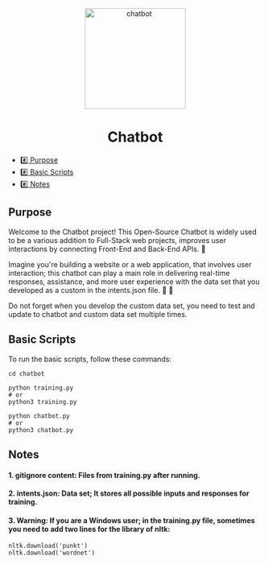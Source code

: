 <div align="center">
<img src="https://cdn-icons-png.flaticon.com/512/3649/3649460.png" width="200" height="200" alt="chatbot">
</div>

<h1 align="center">Chatbot</h1>

*  [:hash: Purpose](#hash-purpose)
*  [:hash: Basic Scripts](#hash-basic-scripts)
*  [:hash: Notes](#hash-notes)

<p align="justify">

## Purpose
Welcome to the Chatbot project! This Open-Source Chatbot is widely used to be a various addition to Full-Stack web projects, improves user interactions by connecting Front-End and Back-End APIs. 🔗

Imagine you're building a website or a web application, that involves user interaction; this chatbot can play a main role in delivering real-time responses, assistance, and more user experience with the data set that you developed as a custom in the intents.json file. 🤖 💬

Do not forget when you develop the custom data set, you need to test and update to chatbot and custom data set multiple times. 

## Basic Scripts
To run the basic scripts, follow these commands:

```
cd chatbot
```
```
python training.py
# or
python3 training.py
```
```
python chatbot.py
# or
python3 chatbot.py
```

## Notes

#### 1. gitignore content: Files from training.py after running.

#### 2. intents.json: Data set; It stores all possible inputs and responses for training.

#### 3. Warning: If you are a Windows user; in the training.py file, sometimes you need to add two lines for the library of nltk:

```
nltk.download('punkt')
nltk.download('wordnet')
```
</p>
